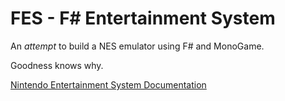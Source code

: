 # FES - F# Entertainment System

An _attempt_ to build a NES emulator using F# and MonoGame. 

Goodness knows why.

[Nintendo Entertainment System Documentation](http://nesdev.com/NESDoc.pdf)